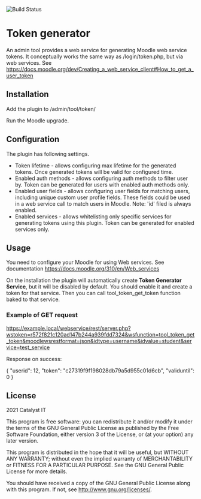 ![Build Status](https://github.com/catalyst/moodle-tool_token/actions/workflows/ci.yml/badge.svg?branch=VERSION1)

# Token generator #

An admin tool provides a web service for generating Moodle web service tokens. It conceptually works the same way as /login/token.php, but via web services. See https://docs.moodle.org/dev/Creating_a_web_service_client#How_to_get_a_user_token

## Installation ##

Add the plugin to /admin/tool/token/

Run the Moodle upgrade.

## Configuration ##

The plugin has following settings.

* Token lifetime - allows configuring max lifetime for the generated tokens. Once generated tokens will be valid for configured time.
* Enabled auth methods - allows configuring auth methods to filter user by. Token can be generated for users with enabled auth methods only.
* Enabled user fields - allows configuring user fields for matching users, including unique custom user profile fields. These fields could be used in a web service call to match users in Moodle. Note: 'id' filed is always enabled.
* Enabled services - allows whitelisting only specific services for generating tokens using this plugin. Token can be generated for enabled services only.

## Usage ##

You need to configure your Moodle for using Web services. See documentation https://docs.moodle.org/310/en/Web_services

On the installation the plugin will automatically create **Token
Generator Service**, but it will be disabled by default. You should enable it and create a token for that service. Then you can call tool_token_get_token function baked to that service.

###  Example of GET request ###
https://example.local/webservice/rest/server.php?wstoken=r572f821c120ad147b244a939fdd7324&wsfunction=tool_token_get_token&moodlewsrestformat=json&idtype=username&idvalue=student&service=test_service

Response on success:

{ "userid": 12, "token": "c27319f9f198028db79a5d955c01d6cb", "validuntil": 0 }

## License ##

2021 Catalyst IT

This program is free software: you can redistribute it and/or modify it under
the terms of the GNU General Public License as published by the Free Software
Foundation, either version 3 of the License, or (at your option) any later
version.

This program is distributed in the hope that it will be useful, but WITHOUT ANY
WARRANTY; without even the implied warranty of MERCHANTABILITY or FITNESS FOR A
PARTICULAR PURPOSE.  See the GNU General Public License for more details.

You should have received a copy of the GNU General Public License along with
this program.  If not, see <http://www.gnu.org/licenses/>.
